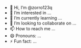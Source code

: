 - 👋 Hi, I’m @zorro123q
- 👀 I’m interested in ...
- 🌱 I’m currently learning ...
- 💞️ I’m looking to collaborate on ...
- 📫 How to reach me ...
- 😄 Pronouns: ...
- ⚡ Fun fact: ...

<!---
zorro123q/zorro123q is a ✨ special ✨ repository because its `README.md` (this file) appears on your GitHub profile.
You can click the Preview link to take a look at your changes.
--->
